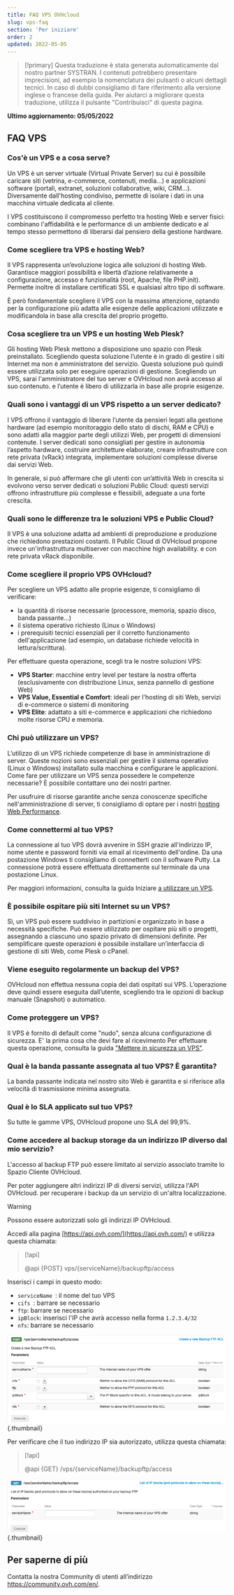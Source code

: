 ```yaml
---
title: FAQ VPS OVHcloud
slug: vps-faq
section: 'Per iniziare'
order: 2
updated: 2022-05-05
---
```


> [!primary]
> Questa traduzione è stata generata automaticamente dal nostro partner SYSTRAN. I contenuti potrebbero presentare imprecisioni, ad esempio la nomenclatura dei pulsanti o alcuni dettagli tecnici. In caso di dubbi consigliamo di fare riferimento alla versione inglese o francese della guida. Per aiutarci a migliorare questa traduzione, utilizza il pulsante "Contribuisci" di questa pagina.
>

**Ultimo aggiornamento: 05/05/2022**

## FAQ VPS

### Cos'è un VPS e a cosa serve?

Un VPS è un server virtuale (Virtual Private Server) su cui è possibile caricare siti (vetrina, e-commerce, contenuti, media...) e applicazioni software (portali, extranet, soluzioni collaborative, wiki, CRM...). Diversamente dall'hosting condiviso, permette di isolare i dati in una macchina virtuale dedicata al cliente. 

I VPS costituiscono il compromesso perfetto tra hosting Web e server fisici: combinano l'affidabilità e le performance di un ambiente dedicato e al tempo stesso permettono di liberarsi dal pensiero della gestione hardware.

### Come scegliere tra VPS e hosting Web?

Il VPS rappresenta un’evoluzione logica alle soluzioni di hosting Web. Garantisce maggiori possibilità e libertà d’azione relativamente a configurazione, accesso e funzionalità (root, Apache, file PHP.init). Permette inoltre di installare certificati SSL e qualsiasi altro tipo di software.

È però fondamentale scegliere il VPS con la massima attenzione, optando per la configurazione più adatta alle esigenze delle applicazioni utilizzate e modificandola in base alla crescita del proprio progetto.

### Cosa scegliere tra un VPS e un hosting Web Plesk?

Gli hosting Web Plesk mettono a disposizione uno spazio con Plesk preinstallato. Scegliendo questa soluzione l’utente è in grado di gestire i siti Internet ma non è amministratore del servizio. Questa soluzione può quindi essere utilizzata solo per eseguire operazioni di gestione.
Scegliendo un VPS, sarai l'amministratore del tuo server e OVHcloud non avrà accesso al suo contenuto. e l’utente è libero di utilizzarla in base alle proprie esigenze.

### Quali sono i vantaggi di un VPS rispetto a un server dedicato?

I VPS offrono il vantaggio di liberare l’utente da pensieri legati alla gestione hardware (ad esempio monitoraggio dello stato di dischi, RAM e CPU) e sono adatti alla maggior parte degli utilizzi Web, per progetti di dimensioni contenute.
I server dedicati sono consigliati per gestire in autonomia l’aspetto hardware, costruire architetture elaborate, creare infrastrutture con rete privata (vRack) integrata, implementare soluzioni complesse diverse dai servizi Web.

In generale, si può affermare che gli utenti con un’attività Web in crescita si evolvono verso server dedicati o soluzioni Public Cloud: questi servizi offrono infrastrutture più complesse e flessibili, adeguate a una forte crescita.

### Quali sono le differenze tra le soluzioni VPS e Public Cloud?

Il VPS è una soluzione adatta ad ambienti di preproduzione e produzione che richiedono prestazioni costanti. 
Il Public Cloud di OVHcloud propone invece un'infrastruttura multiserver con macchine high availability. e con rete privata vRack disponibile.

### Come scegliere il proprio VPS OVHcloud?

Per scegliere un VPS adatto alle proprie esigenze, ti consigliamo di verificare:

- la quantità di risorse necessarie (processore, memoria, spazio disco, banda passante...)
- il sistema operativo richiesto (Linux o Windows)
- i prerequisiti tecnici essenziali per il corretto funzionamento dell'applicazione (ad esempio, un database richiede velocità in lettura/scrittura).

Per effettuare questa operazione, scegli tra le nostre soluzioni VPS:

- **VPS Starter**: macchine entry level per testare la nostra offerta (esclusivamente con distribuzione Linux, senza pannello di gestione Web)
- **VPS Value, Essential e Comfort**: ideali per l'hosting di siti Web, servizi di e-commerce o sistemi di monitoring
- **VPS Elite**: adattato a siti e-commerce e applicazioni che richiedono molte risorse CPU e memoria.


### Chi può utilizzare un VPS?

L’utilizzo di un VPS richiede competenze di base in amministrazione di server. Queste nozioni sono essenziali per gestire il sistema operativo (Linux o Windows) installato sulla macchina e configurare le applicazioni. Come fare per utilizzare un VPS senza possedere le competenze necessarie? È possibile contattare uno dei nostri partner. 

Per usufruire di risorse garantite anche senza conoscenze specifiche nell'amministrazione di server, ti consigliamo di optare per i nostri [hosting Web Performance](https://www.ovhcloud.com/it/web-hosting/performance-offer/).

### Come connettermi al tuo VPS?

La connessione al tuo VPS dovrà avvenire in SSH grazie all'indirizzo IP, nome utente e password forniti via email al ricevimento dell'ordine.
Da una postazione Windows ti consigliamo di connetterti con il software Putty. La connessione potrà essere effettuata direttamente sul terminale da una postazione Linux.

Per maggiori informazioni, consulta la guida Iniziare [a utilizzare un VPS](../iniziare-a-utilizzare-vps/).

### È possibile ospitare più siti Internet su un VPS?

Sì, un VPS può essere suddiviso in partizioni e organizzato in base a necessità specifiche. Può essere utilizzato per ospitare più siti o progetti, assegnando a ciascuno uno spazio privato di dimensioni definite. Per semplificare queste operazioni è possibile installare un’interfaccia di gestione di siti Web, come Plesk o cPanel.

### Viene eseguito regolarmente un backup del VPS?

OVHcloud non effettua nessuna copia dei dati ospitati sui VPS. L’operazione deve quindi essere eseguita dall’utente,
scegliendo tra le opzioni di backup manuale (Snapshot) o automatico.

### Come proteggere un VPS?

Il VPS è fornito di default come "nudo", senza alcuna configurazione di sicurezza. E' la prima cosa che devi fare al ricevimento
Per effettuare questa operazione, consulta la guida ["Mettere in sicurezza un VPS"](../consigli-sicurezza-vps/).

### Qual è la banda passante assegnata al tuo VPS? È garantita?

La banda passante indicata nel nostro sito Web è garantita e si riferisce alla velocità di trasmissione minima assegnata.

### Qual è lo SLA applicato sul tuo VPS?

Su tutte le gamme VPS, OVHcloud propone uno SLA del 99,9%.

### Come accedere al backup storage da un indirizzo IP diverso dal mio servizio? <a name="backupstorage"></a>

L'accesso al backup FTP può essere limitato al servizio associato tramite lo Spazio Cliente OVHcloud.

Per poter aggiungere altri indirizzi IP di diversi servizi, utilizza l'API OVHcloud.
per recuperare i backup da un servizio di un'altra localizzazione.

> [!warning]
> Possono essere autorizzati solo gli indirizzi IP OVHcloud.
>

Accedi alla pagina [https://api.ovh.com/](https://api.ovh.com/) e utilizza questa chiamata:

> [!api]
>
> @api {POST} vps/{serviceName}/backupftp/access
>

Inserisci i campi in questo modo:

- `serviceName `: il nome del tuo VPS
- `cifs `: barrare se necessario
- `ftp`: barrare se necessario
- `ipBlock`: inserisci l'IP che avrà accesso nella forma `1.2.3.4/32`
- `nfs`: barrare se necessario

![post api](images/post-api.png){.thumbnail}

Per verificare che il tuo indirizzo IP sia autorizzato, utilizza questa chiamata:

> [!api]
>
> @api {GET} /vps/{serviceName}/backupftp/access
>

![get api](images/get-api.png){.thumbnail}

## Per saperne di più

Contatta la nostra Community di utenti all’indirizzo <https://community.ovh.com/en/>.
